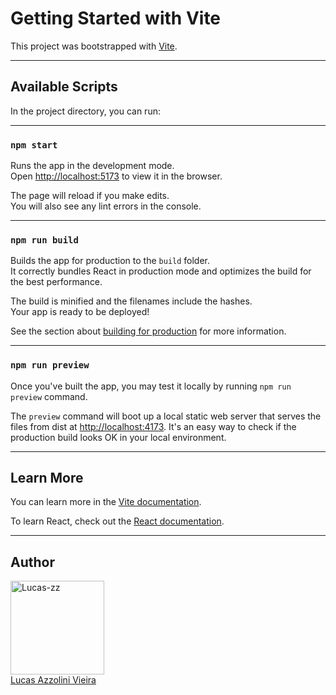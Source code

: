 # Getting Started with Vite

This project was bootstrapped with [Vite](https://vitejs.dev/).

---

## Available Scripts

In the project directory, you can run:

---

### `npm start`

Runs the app in the development mode.\
Open [http://localhost:5173](http://localhost:5173) to view it in the browser.

The page will reload if you make edits.\
You will also see any lint errors in the console.

---

### `npm run build`

Builds the app for production to the `build` folder.\
It correctly bundles React in production mode and optimizes the build for the best performance.

The build is minified and the filenames include the hashes.\
Your app is ready to be deployed!

See the section about [building for production](https://vitejs.dev/guide/build.html) for more information.

---

### `npm run preview`

Once you've built the app, you may test it locally by running `npm run preview` command.

The `preview` command will boot up a local static web server that serves the files from dist at [http://localhost:4173](http://localhost:4173). It's an easy way to check if the production build looks OK in your local environment.

---

## Learn More

You can learn more in the [Vite documentation](https://vitejs.dev/guide/).

To learn React, check out the [React documentation](https://reactjs.org/).

---

## Author

[<img src="https://avatars.githubusercontent.com/Lucas-zz" width=150 title="Lucas-zz"><br>Lucas Azzolini Vieira](https://github.com/Lucas-zz)
